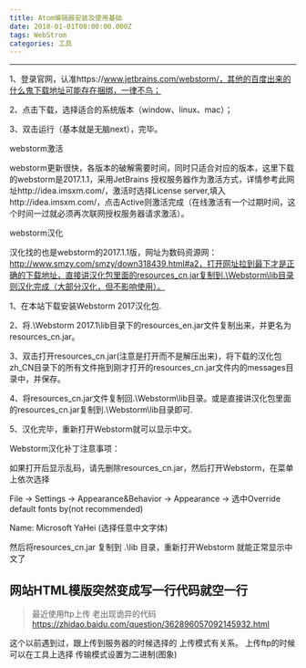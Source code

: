 ```yaml
---
title: Atom编辑器安装及使用基础
date: 2018-01-01T00:00:00.000Z
tags: WebStrom
categories: 工具
---
```


--------------------------------------------------------------------------------

1、登录官网，认准https://www.jetbrains.com/webstorm/，其他的百度出来的什么鬼下载地址可能存在捆绑，一律不鸟；

2、点击下载，选择适合的系统版本（window、linux、mac）；

3、双击运行（基本就是无脑next），完毕。

webstorm激活

webstorm更新很快，各版本的破解需要时间，同时只适合对应的版本，这里下载的webstorm是2017.1.1，采用JetBrains 授权服务器作为激活方式，详情参考此网址http://idea.imsxm.com/，激活时选择License server,填入http://idea.imsxm.com/，点击Active则激活完成（在线激活有一个过期时间，这个时间一过就必须再次联网授权服务器请求激活）。

webstorm汉化

汉化找的也是webstorm的2017.1.1版，网址为数码资源网：http://www.smzy.com/smzy/down318439.html#a2，打开网址拉到最下才是正确的下载地址，直接讲汉化包里面的resources_cn.jar复制到.\Webstorm\lib目录则汉化完成（大部分汉化，但不影响使用）。

1、在本站下载安装Webstorm 2017汉化包.

2、将.\Webstorm 2017.1\lib目录下的resources_en.jar文件复制出来，并更名为resources_cn.jar。

3、双击打开resources_cn.jar(注意是打开而不是解压出来)，将下载的汉化包zh_CN目录下的所有文件拖到刚才打开的resources_cn.jar文件内的messages目录中，并保存。

4、将resources_cn.jar文件复制回.\Webstorm\lib目录。或是直接讲汉化包里面的resources_cn.jar复制到.\Webstorm\lib目录即可.

5、汉化完毕，重新打开Webstorm就可以显示中文。

Webstorm汉化补丁注意事项：

如果打开后显示乱码，请先删除resources_cn.jar，然后打开Webstorm，在菜单上依次选择

File -> Settings -> Appearance&Behavior -> Appearance -> 选中Override default fonts by(not recommended)

Name: Microsoft YaHei (选择任意中文字体)

然后将resources_cn.jar 复制到 .\lib 目录，重新打开Webstorm 就能正常显示中文了

## 网站HTML模版突然变成写一行代码就空一行

> 最近使用ftp上传 老出现诡异的代码 https://zhidao.baidu.com/question/362896057092145932.html

这个以前遇到过，跟上传到服务器的时候选择的 上传模式有关系。
上传ftp的时候可以在工具上选择
传输模式设置为二进制(图象)

